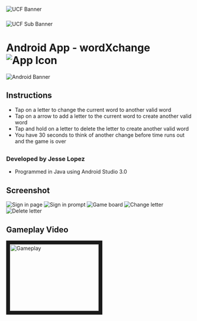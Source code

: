![UCF Banner](http://fo.ucf.edu/sites/default/files/images/Events.jpg)
###
![UCF Sub Banner](http://www.ucf.edu/brand/files/2016/07/UCF-Tab-Signature-lockup_horizontal-KG-7406-300x72.png)
##
# Android App - wordXchange ![App Icon](https://i.imgur.com/LDRfJrB.png)

<img src="http://thewallpaper.co/wp-content/uploads/2016/10/Android-phone-logo-images-desktop-wallpapers-background-images-free-4k-hd-pictures-tablet-smart-phone-1920x1080-768x432.jpg" alt="Android Banner" style="width: px;"/>

## Instructions
- Tap on a letter to change the current word to another valid word
- Tap on a arrow to add a letter to the current word to create another valid word
- Tap and hold on a letter to delete the letter to create another valid word
- You have 30 seconds to think of another change before time runs out and the game is over
##
### Developed by Jesse Lopez
* Programmed in Java using Android Studio 3.0
##
## Screenshot

![Sign in page](https://i.imgur.com/hsDWuwg.png)
![Sign in prompt](https://i.imgur.com/pqiIAUG.png)
![Game board](https://i.imgur.com/zfWPrCB.png)
![Change letter](https://i.imgur.com/B7Noe9C.png)
![Delete letter](https://i.imgur.com/yvvfxxh.png)
##
## Gameplay Video
<a href="https://www.youtube.com/watch?v=pBsdPi8wEMY
" target="_blank"><img src="http://cdn.osxdaily.com/wp-content/uploads/2016/10/YouTube-icon-full_color-610x430.png"
alt="Gameplay" width="240" height="180" border="10" /></a>
##



